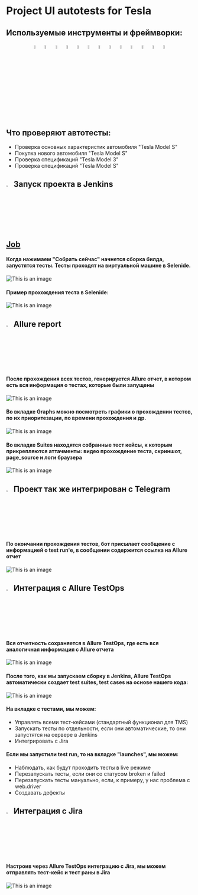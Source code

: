 # Project UI autotests for Tesla
<!-- Technology -->

## Используемые инструменты и фреймворки:
<p  align="center">
  <code><img width="5%" title="Pycharm" src="images/logo/pycharm.png"></code>
  <code><img width="5%" title="Python" src="images/logo/python.png"></code>
  <code><img width="5%" title="Pytest" src="images/logo/pytest.png"></code>
  <code><img width="5%" title="Selene" src="images/logo/selene.png"></code>
  <code><img width="5%" title="Selenium" src="images/logo/selenium.png"></code>
  <code><img width="5%" title="GitHub" src="images/logo/github.png"></code>
  <code><img width="5%" title="Jenkins" src="images/logo/jenkins.png"></code>
  <code><img width="5%" title="Docker" src="images/logo/docker.png"></code>
  <code><img width="5%" title="Selenoid" src="images/logo/selenoid.png"></code>
  <code><img width="5%" title="Allure Report" src="images/logo/allure_report.png"></code>
  <code><img width="5%" title="Allure TestOps" src="images/logo/allure_testops.png"></code>
  <code><img width="5%" title="Jira" src="images/logo/jira.png"></code>
  <code><img width="5%" title="Telegram" src="images/logo/tg.png"></code>
</p>

<!-- Тест кейсы -->

## Что проверяют автотесты:
* Проверка основных характеристик автомобиля "Tesla Model S"
* Покупка нового автомобиля "Tesla Model S"
* Проверка спецификаций "Tesla Model 3"
* Проверка спецификаций "Tesla Model S"

<!-- Jenkins -->

## <img width="3%" title="Jenkins" src="images/logo/jenkins.png"> Запуск проекта в Jenkins

## [Job](https://jenkins.autotests.cloud/job/ui_diploma_tests/)

#### Когда нажимаем "Собрать сейчас" начнется сборка билда, запустятся тесты. Тесты проходят на виртуальной машине в Selenide.

![This is an image](images/screenshots/jenkins_start.png)

#### Пример прохождения теста в Selenide:

![This is an image](images/screenshots/example_test.gif)

<!-- Allure report -->

## <img width="3%" title="Allure Report" src="images/logo/allure_report.png"> Allure report

#### После прохождения всех тестов, генерируется Allure отчет, в котором есть вся информация о тестах, которые были запущены
![This is an image](images/screenshots/allure_dashboard.png)

#### Во вкладке Graphs можно посмотреть графики о прохождении тестов, по их приоритезации, по времени прохождения и др.
![This is an image](images/screenshots/allure_graphs.png)

#### Во вкладке Suites находятся собранные тест кейсы, к которым прикрепляются аттачменты: видео прохождение теста, скриншот, page_source и логи браузера
![This is an image](images/screenshots/allure_attachments.png)

<!-- Telegram -->

## <img width="3%" title="Telegram" src="images/logo/tg.png"> Проект так же интегрирован с Telegram
#### По окончании прохождения тестов, бот присылает сообщение с информацией о test run'е, в сообщении содержится ссылка на Allure отчет

![This is an image](images/screenshots/telegram_notification.png)

<!-- Allure TestOps -->

## <img width="3%" title="Allure TestOps" src="images/logo/allure_testops.png"> Интеграция с Allure TestOps

#### Вся отчетность сохраняется в Allure TestOps, где есть вся аналогичная информация с Allure отчета

![This is an image](images/screenshots/allure_testops_dashboard.png)

#### После того, как мы запускаем сборку в Jenkins, Allure TestOps автоматически создает test suites, test cases на основе нашего кода:

![This is an image](images/screenshots/allure_testops_test_cases.png)

#### На вкладке с тестами, мы можем:
- Управлять всеми тест-кейсами (стандартный функционал для TMS)
- Запускать тесты по отдельности, если они автоматические, то они запустятся на сервере в Jenkins
- Интегрировать с Jira

#### Если мы запустили test run, то на вкладке "launches", мы можем:
- Наблюдать, как будут проходить тесты в live режиме
- Перезапускать тесты, если они со статусом broken и failed
- Перезапускать тесты мануально, если, к примеру, у нас проблема с web.driver
- Создавать дефекты

<!-- Jira -->

## <img width="3%" title="Jira" src="images/logo/jira.png"> Интеграция с Jira
#### Настроив через Allure TestOps интеграцию с Jira, мы можем отправлять тест-кейс и тест раны в Jira

![This is an image](images/screenshots/jira_issue.png)
